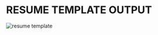 # RESUME TEMPLATE OUTPUT

![resume template](https://github.com/arpita2105/Resume-template/assets/136358528/6807ec5b-fb43-4bf5-9a2f-e2187500cae8)
